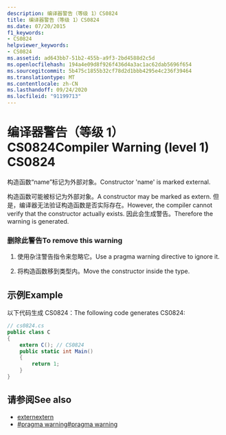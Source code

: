 ```yaml
---
description: 编译器警告（等级 1）CS0824
title: 编译器警告（等级 1）CS0824
ms.date: 07/20/2015
f1_keywords:
- CS0824
helpviewer_keywords:
- CS0824
ms.assetid: ad643bb7-51b2-455b-a9f3-2bd4588d2c5d
ms.openlocfilehash: 194a4e09d8f926f436d4a3ac1ac62dab5696f654
ms.sourcegitcommit: 5b475c1855b32cf78d2d1bbb4295e4c236f39464
ms.translationtype: MT
ms.contentlocale: zh-CN
ms.lasthandoff: 09/24/2020
ms.locfileid: "91199713"
---
```

# <a name="compiler-warning-level-1-cs0824"></a><span data-ttu-id="2ca5b-103">编译器警告（等级 1）CS0824</span><span class="sxs-lookup"><span data-stu-id="2ca5b-103">Compiler Warning (level 1) CS0824</span></span>

<span data-ttu-id="2ca5b-104">构造函数“name”标记为外部对象。</span><span class="sxs-lookup"><span data-stu-id="2ca5b-104">Constructor 'name' is marked external.</span></span>  
  
 <span data-ttu-id="2ca5b-105">构造函数可能被标记为外部对象。</span><span class="sxs-lookup"><span data-stu-id="2ca5b-105">A constructor may be marked as extern.</span></span> <span data-ttu-id="2ca5b-106">但是，编译器无法验证构造函数是否实际存在。</span><span class="sxs-lookup"><span data-stu-id="2ca5b-106">However, the compiler cannot verify that the constructor actually exists.</span></span> <span data-ttu-id="2ca5b-107">因此会生成警告。</span><span class="sxs-lookup"><span data-stu-id="2ca5b-107">Therefore the warning is generated.</span></span>  
  
### <a name="to-remove-this-warning"></a><span data-ttu-id="2ca5b-108">删除此警告</span><span class="sxs-lookup"><span data-stu-id="2ca5b-108">To remove this warning</span></span>  
  
1. <span data-ttu-id="2ca5b-109">使用杂注警告指令来忽略它。</span><span class="sxs-lookup"><span data-stu-id="2ca5b-109">Use a pragma warning directive to ignore it.</span></span>  
  
2. <span data-ttu-id="2ca5b-110">将构造函数移到类型内。</span><span class="sxs-lookup"><span data-stu-id="2ca5b-110">Move the constructor inside the type.</span></span>  
  
## <a name="example"></a><span data-ttu-id="2ca5b-111">示例</span><span class="sxs-lookup"><span data-stu-id="2ca5b-111">Example</span></span>  

 <span data-ttu-id="2ca5b-112">以下代码生成 CS0824：</span><span class="sxs-lookup"><span data-stu-id="2ca5b-112">The following code generates CS0824:</span></span>  
  
```csharp  
// cs0824.cs  
public class C  
{  
    extern C(); // CS0824  
    public static int Main()  
    {  
        return 1;  
    }  
}  
```  
  
## <a name="see-also"></a><span data-ttu-id="2ca5b-113">请参阅</span><span class="sxs-lookup"><span data-stu-id="2ca5b-113">See also</span></span>

- [<span data-ttu-id="2ca5b-114">extern</span><span class="sxs-lookup"><span data-stu-id="2ca5b-114">extern</span></span>](../language-reference/keywords/extern.md)
- [<span data-ttu-id="2ca5b-115">#pragma warning</span><span class="sxs-lookup"><span data-stu-id="2ca5b-115">#pragma warning</span></span>](../language-reference/preprocessor-directives/preprocessor-pragma-warning.md)
